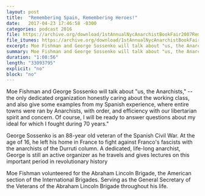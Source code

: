 ```yaml
---
layout: post
title:  "Remembering Spain, Remembering Heroes!"
date:   2017-04-23 17:46:58 -0300
categories: podcast 2016
file: https://archive.org/download/1stAnnualNycAnarchistBookFair2007RememberingSpainRememberingHeroes/remembering_spain_remembering_heroes_64kb.mp3
file_itunes: https://archive.org/download/1stAnnualNycAnarchistBookFair2007RememberingSpainRememberingHeroes/remembering_spain_remembering_heroes_64kb.mp3
excerpt: Moe Fishman and George Sossenko will talk about "us, the Anarchists," -- the only dedicated organization honestly caring about the working class, and also give some examples from my Spanish experience, where entire towns were ran by Anarchists, with order, and efficiency with our libertarian spirit and concern.
summary: Moe Fishman and George Sossenko will talk about "us, the Anarchists," -- the only dedicated organization honestly caring about the working class, and also give some examples from my Spanish experience, where entire towns were ran by Anarchists, with order, and efficiency with our libertarian spirit and concern.
duration: "1:08:56"
length: "33093795"
explicit: "no"
block: "no"
---
```


Moe Fishman and George Sossenko will talk about "us, the Anarchists," -- the only dedicated organization honestly caring about the working class, and also give some examples from my Spanish experience, where entire towns were ran by Anarchists, with order, and efficiency with our libertarian spirit and concern. Of course, I will be ready to answer questions about my ideal for which I fought during 70 years."


George Sossenko is an 88-year old veteran of the Spanish Civil War. At the age of 16, he left his home in France to fight against Franco's fascists with the anarchists of the Durruti column. A dedicated, life-long anarchist, George is still an active organizer as he travels and gives lectures on this important period in revolutionary history

Moe Fishman volunteered for the Abraham Lincoln Brigade, the American section of the International Brigades. Serving as the General Secretary of the Veterans of the Abraham Lincoln Brigade throughout his life.